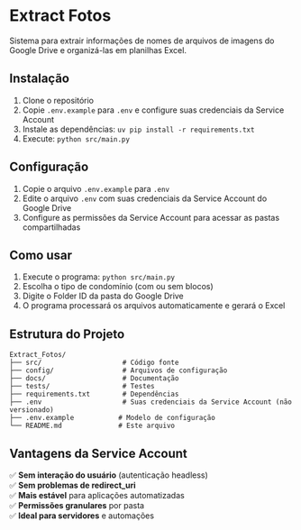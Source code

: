 # Extract Fotos

Sistema para extrair informações de nomes de arquivos de imagens do Google Drive e organizá-las em planilhas Excel.

## Instalação

1. Clone o repositório
2. Copie `.env.example` para `.env` e configure suas credenciais da Service Account
3. Instale as dependências: `uv pip install -r requirements.txt`
4. Execute: `python src/main.py`

## Configuração

1. Copie o arquivo `.env.example` para `.env`
2. Edite o arquivo `.env` com suas credenciais da Service Account do Google Drive
3. Configure as permissões da Service Account para acessar as pastas compartilhadas

## Como usar

1. Execute o programa: `python src/main.py`
2. Escolha o tipo de condomínio (com ou sem blocos)
3. Digite o Folder ID da pasta do Google Drive
4. O programa processará os arquivos automaticamente e gerará o Excel

## Estrutura do Projeto

```
Extract_Fotos/
├── src/                    # Código fonte
├── config/                 # Arquivos de configuração
├── docs/                   # Documentação
├── tests/                  # Testes
├── requirements.txt        # Dependências
├── .env                    # Suas credenciais da Service Account (não versionado)
├── .env.example           # Modelo de configuração
└── README.md              # Este arquivo
```

## Vantagens da Service Account

✅ **Sem interação do usuário** (autenticação headless)  
✅ **Sem problemas de redirect_uri**  
✅ **Mais estável** para aplicações automatizadas  
✅ **Permissões granulares** por pasta  
✅ **Ideal para servidores** e automações